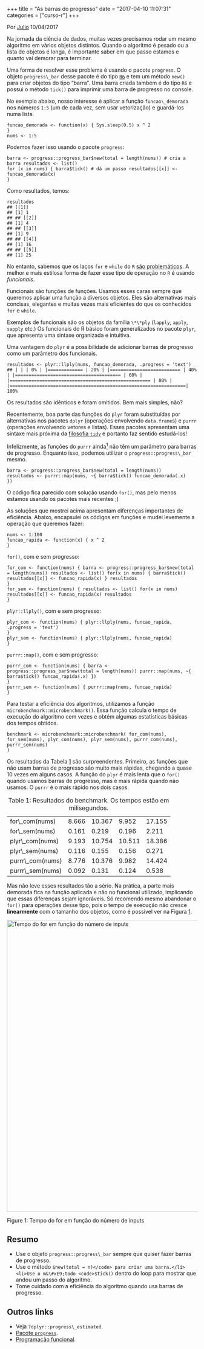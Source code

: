 +++
title = "As barras do progresso"
date = "2017-04-10 11:07:31"
categories = ["curso-r"]
+++

<p class="text-muted text-uppercase mb-small text-right">
Por <a href="http://curso-r.com/author/julio">Julio</a> 10/04/2017
</p>
<p>
Na jornada da ciência de dados, muitas vezes precisamos rodar um mesmo
algoritmo em vários objetos distintos. Quando o algoritmo é pesado ou a
lista de objetos é longa, é importante saber em que passo estamos e
quanto vai demorar para terminar.
</p>
<p>
Uma forma de resolver esse problema é usando o pacote
<code>progress</code>. O objeto <code>progress\_bar</code> desse pacote
é do tipo
<a href="https://cran.r-project.org/web/packages/R6/vignettes/Introduction.html"><code>R6</code></a>
e tem um método <code>new()</code> para criar objetos do tipo “barra”.
Uma barra criada também é do tipo <code>R6</code> e possui o método
<code>tick()</code> para imprimir uma barra de progresso no console.
</p>
<p>
No exemplo abaixo, nosso interesse é aplicar a função
<code>funcao\_demorada</code> nos números <code>1:5</code> (um de cada
vez, sem usar vetorização) e guardá-los numa lista.
</p>
<pre class="r"><code>funcao_demorada &lt;- function(x) { Sys.sleep(0.5) x ^ 2
}
nums &lt;- 1:5</code></pre>
<p>
Podemos fazer isso usando o pacote <code>progress</code>:
</p>
<pre class="r"><code>barra &lt;- progress::progress_bar$new(total = length(nums)) # cria a barra resultados &lt;- list()
for (x in nums) { barra$tick() # d&#xE1; um passo resultados[[x]] &lt;- funcao_demorada(x)
}</code></pre>
<p>
Como resultados, temos:
</p>
<pre class="r"><code>resultados
## [[1]]
## [1] 1
## ## [[2]]
## [1] 4
## ## [[3]]
## [1] 9
## ## [[4]]
## [1] 16
## ## [[5]]
## [1] 25</code></pre>
<p>
No entanto, sabemos que os laços <code>for</code> e <code>while</code>
do <code>R</code>
<a href="http://stackoverflow.com/questions/7142767/why-are-loops-slow-in-r">são
problemáticos</a>. A melhor e mais estilosa forma de fazer esse tipo de
operação no <code>R</code> é usando <em>funcionais</em>.
</p>
<p>
Funcionais são funções de funções. Usamos esses caras sempre que
queremos aplicar uma função a diversos objetos. Eles são alternativas
mais concisas, elegantes e muitas vezes mais eficientes do que os
conhecidos <code>for</code> e <code>while</code>.
</p>
<p>
Exemplos de funcionais são os objetos da família <code>\*\*ply</code>
(<code>lapply</code>, <code>apply</code>, <code>sapply</code> etc.) Os
funcionais do R básico foram generalizados no pacote <code>plyr</code>,
que apresenta uma sintaxe organizada e intuitiva.
</p>
<p>
Uma vantagem do <code>plyr</code> é a possibilidade de adicionar barras
de progresso como um parâmetro dos funcionais.
</p>
<pre class="r"><code>resultados &lt;- plyr::llply(nums, funcao_demorada, .progress = &apos;text&apos;)
## | | | 0% | |============= | 20% | |========================== | 40% | |======================================= | 60% | |==================================================== | 80% | |=================================================================| 100%</code></pre>
<p>
Os resultados são idênticos e foram omitidos. Bem mais simples, não?
</p>
<p>
Recentemente, boa parte das funções do <code>plyr</code> foram
substituídas por alternativas nos pacotes <code>dplyr</code> (operações
envolvendo <code>data.frame</code>s) e <code>purrr</code> (operações
envolvendo vetores e listas). Esses pacotes apresentam uma sintaxe mais
próxima da
<a href="http://curso-r.com/blog/2017/02/15/2017-02-16-manifesto-tidy/">filosofia
<code>tidy</code></a> e portanto faz sentido estudá-los!
</p>
<p>
Infelizmente, as funções do <code>purrr</code>
ainda<a href="http://curso-r.com/blog/2017/04/10/2017-04-08-progress/#fn1" class="footnoteRef" id="fnref1"><sup>1</sup></a>
não têm um parâmetro para barras de progresso. Enquanto isso, podemos
utilizar o <code>progress::progress\_bar</code> mesmo.
</p>
<pre class="r"><code>barra &lt;- progress::progress_bar$new(total = length(nums))
resultados &lt;- purrr::map(nums, ~{ barra$tick() funcao_demorada(.x)
})</code></pre>
<p>
O código fica parecido com solução usando <code>for()</code>, mas pelo
menos estamos usando os pacotes mais recentes ;)
</p>

<p>
As soluções que mostrei acima apresentam diferenças importantes de
eficiência. Abaixo, encapsulei os códigos em funções e mudei levemente a
operação que queremos fazer:
</p>
<pre class="r"><code>nums &lt;- 1:100
funcao_rapida &lt;- function(x) { x ^ 2
}</code></pre>
<p>
<code>for()</code>, com e sem progresso:
</p>
<pre class="r"><code>for_com &lt;- function(nums) { barra &lt;- progress::progress_bar$new(total = length(nums)) resultados &lt;- list() for(x in nums) { barra$tick() resultados[[x]] &lt;- funcao_rapida(x) } resultados
}
for_sem &lt;- function(nums) { resultados &lt;- list() for(x in nums) resultados[[x]] &lt;- funcao_rapida(x) resultados
}</code></pre>
<p>
<code>plyr::llply()</code>, com e sem progresso:
</p>
<pre class="r"><code>plyr_com &lt;- function(nums) { plyr::llply(nums, funcao_rapida, .progress = &apos;text&apos;)
}
plyr_sem &lt;- function(nums) { plyr::llply(nums, funcao_rapida)
}</code></pre>
<p>
<code>purrr::map()</code>, com e sem progresso:
</p>
<pre class="r"><code>purrr_com &lt;- function(nums) { barra &lt;- progress::progress_bar$new(total = length(nums)) purrr::map(nums, ~{ barra$tick() funcao_rapida(.x) })
}
purrr_sem &lt;- function(nums) { purrr::map(nums, funcao_rapida)
}</code></pre>
<p>
Para testar a eficiência dos algoritmos, utilizamos a função
<code>microbenchmark::microbenchmark()</code>. Essa função calcula o
tempo de execução do algoritmo cem vezes e obtém algumas estatísticas
básicas dos tempos obtidos.
</p>
<pre class="r"><code>benchmark &lt;- microbenchmark::microbenchmark( for_com(nums), for_sem(nums), plyr_com(nums), plyr_sem(nums), purrr_com(nums), purrr_sem(nums)
)</code></pre>
<p>
Os resultados da Tabela
<a href="http://curso-r.com/blog/2017/04/10/2017-04-08-progress/#tab:eficiencia">1</a>
são surpreendentes. Primeiro, as funções que não usam barras de
progresso são muito mais rápidas, chegando a quase 10 vezes em alguns
casos. A função do <code>plyr</code> é mais lenta que o
<code>for()</code> quando usamos barras de progresso, mas é mais rápida
quando não usamos. O <code>purrr</code> é o mais rápido nos dois casos.
</p>
<table>
<caption>
<span id="tab:eficiencia">Table 1: </span>Resultados do benchmark. Os
tempos estão em milisegundos.
</caption>
<thead>
</thead>
<tbody>
<tr class="odd">
<td>
for\_com(nums)
</td>
<td>
8.666
</td>
<td>
10.367
</td>
<td>
9.952
</td>
<td>
17.155
</td>
</tr>
<tr class="even">
<td>
for\_sem(nums)
</td>
<td>
0.161
</td>
<td>
0.219
</td>
<td>
0.196
</td>
<td>
2.211
</td>
</tr>
<tr class="odd">
<td>
plyr\_com(nums)
</td>
<td>
9.193
</td>
<td>
10.754
</td>
<td>
10.511
</td>
<td>
18.386
</td>
</tr>
<tr class="even">
<td>
plyr\_sem(nums)
</td>
<td>
0.116
</td>
<td>
0.155
</td>
<td>
0.156
</td>
<td>
0.271
</td>
</tr>
<tr class="odd">
<td>
purrr\_com(nums)
</td>
<td>
8.776
</td>
<td>
10.376
</td>
<td>
9.982
</td>
<td>
14.424
</td>
</tr>
<tr class="even">
<td>
purrr\_sem(nums)
</td>
<td>
0.092
</td>
<td>
0.131
</td>
<td>
0.124
</td>
<td>
0.538
</td>
</tr>
</tbody>
</table>
<p>
Mas não leve esses resultados tão a sério. Na prática, a parte mais
demorada fica na função aplicada e não no funcional utilizado,
implicando que essas diferenças sejam ignoráveis. Só recomendo mesmo
abandonar o <code>for()</code> para operações desse tipo, pois o tempo
de execução não cresce <strong>linearmente</strong> com o tamanho dos
objetos, como é possível ver na Figura
<a href="http://curso-r.com/blog/2017/04/10/2017-04-08-progress/#fig:for">1</a>.
</p>
<span id="fig:for"></span>
<img src="http://curso-r.com/blog/2017-04-08-progress_files/figure-html/for-1.png" alt="Tempo do for em fun&#xE7;&#xE3;o do n&#xFA;mero de inputs" width="768">
<p class="caption">
Figure 1: Tempo do for em função do número de inputs
</p>

<h2>
Resumo
</h2>
<ul>
<li>
Use o objeto <code>progress::progress\_bar</code> sempre que quiser
fazer barras de progresso.
</li>
<li>
Use o método
<code>$new(total = n)&lt;/code&gt; para criar uma barra.&lt;/li&gt; &lt;li&gt;Use o m&\#xE9;todo &lt;code&gt;$tick()</code>
dentro do loop para mostrar que andou um passo do algoritmo.
</li>
<li>
Tome cuidado com a eficiência do algoritmo quando usa barras de
progresso.
</li>
</ul>
<h2>
Outros links
</h2>
<ul>
<li>
Veja <code>?dplyr::progress\_estimated</code>.
</li>
<li>
<a href="https://github.com/gaborcsardi/progress">Pacote
<code>progress</code></a>.
</li>
<li>
<a href="http://adv-r.had.co.nz/Functional-programming.html">Programação
funcional</a>.
</li>
</ul>

